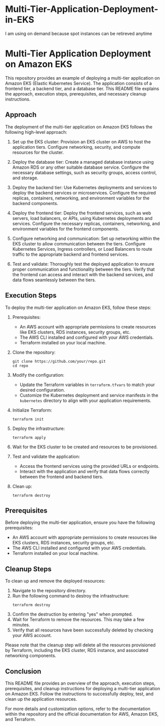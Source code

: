 # Multi-Tier-Application-Deployment-in-EKS

I am using on demand because spot instances can be retireved anytime


# Multi-Tier Application Deployment on Amazon EKS

This repository provides an example of deploying a multi-tier application on Amazon EKS (Elastic Kubernetes Service). The application consists of a frontend tier, a backend tier, and a database tier. This README file explains the approach, execution steps, prerequisites, and necessary cleanup instructions.

## Approach

The deployment of the multi-tier application on Amazon EKS follows the following high-level approach:

1. Set up the EKS cluster: Provision an EKS cluster on AWS to host the application tiers. Configure networking, security, and compute resources for the cluster.

2. Deploy the database tier: Create a managed database instance using Amazon RDS or any other suitable database service. Configure the necessary database settings, such as security groups, access control, and storage.

3. Deploy the backend tier: Use Kubernetes deployments and services to deploy the backend services or microservices. Configure the required replicas, containers, networking, and environment variables for the backend components.

4. Deploy the frontend tier: Deploy the frontend services, such as web servers, load balancers, or APIs, using Kubernetes deployments and services. Configure the necessary replicas, containers, networking, and environment variables for the frontend components.

5. Configure networking and communication: Set up networking within the EKS cluster to allow communication between the tiers. Configure Kubernetes Services, Ingress controllers, or Load Balancers to route traffic to the appropriate backend and frontend services.

6. Test and validate: Thoroughly test the deployed application to ensure proper communication and functionality between the tiers. Verify that the frontend can access and interact with the backend services, and data flows seamlessly between the tiers.

## Execution Steps

To deploy the multi-tier application on Amazon EKS, follow these steps:

1. Prerequisites:
   - An AWS account with appropriate permissions to create resources like EKS clusters, RDS instances, security groups, etc.
   - The AWS CLI installed and configured with your AWS credentials.
   - Terraform installed on your local machine.

2. Clone the repository:
   ```
   git clone https://github.com/your/repo.git
   cd repo
   ```

3. Modify the configuration:
   - Update the Terraform variables in `terraform.tfvars` to match your desired configuration.
   - Customize the Kubernetes deployment and service manifests in the `kubernetes` directory to align with your application requirements.

4. Initialize Terraform:
   ```
   terraform init
   ```

5. Deploy the infrastructure:
   ```
   terraform apply
   ```

6. Wait for the EKS cluster to be created and resources to be provisioned.

7. Test and validate the application:
   - Access the frontend services using the provided URLs or endpoints.
   - Interact with the application and verify that data flows correctly between the frontend and backend tiers.

8. Clean up:
   ```
   terraform destroy
   ```

## Prerequisites

Before deploying the multi-tier application, ensure you have the following prerequisites:

- An AWS account with appropriate permissions to create resources like EKS clusters, RDS instances, security groups, etc.
- The AWS CLI installed and configured with your AWS credentials.
- Terraform installed on your local machine.

## Cleanup Steps

To clean up and remove the deployed resources:

1. Navigate to the repository directory.
2. Run the following command to destroy the infrastructure:
   ```
   terraform destroy
   ```
3. Confirm the destruction by entering "yes" when prompted.
4. Wait for Terraform to remove the resources. This may take a few minutes.
5. Verify that all resources have been successfully deleted by checking your AWS account.

Please note that the cleanup step will delete all the resources provisioned by Terraform, including the EKS cluster, RDS instance, and associated networking components.

## Conclusion

This README file provides an overview of the approach, execution steps, prerequisites, and cleanup instructions for deploying a multi-tier application on Amazon EKS. Follow the instructions to successfully deploy, test, and clean up the application resources.

For more details and customization options, refer to the documentation within the repository and the official documentation for AWS, Amazon EKS, and Terraform.